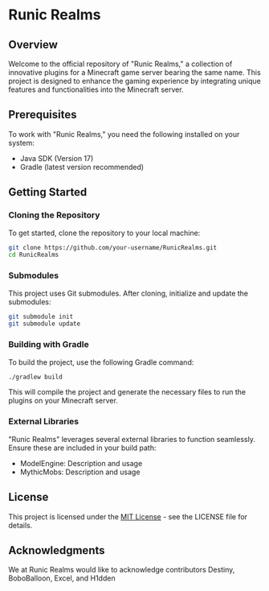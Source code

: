 # Runic Realms

## Overview
Welcome to the official repository of "Runic Realms," a collection of innovative plugins for a Minecraft game server bearing the same name. This project is designed to enhance the gaming experience by integrating unique features and functionalities into the Minecraft server.

## Prerequisites
To work with "Runic Realms," you need the following installed on your system:
- Java SDK (Version 17)
- Gradle (latest version recommended)

## Getting Started

### Cloning the Repository
To get started, clone the repository to your local machine:
```bash
git clone https://github.com/your-username/RunicRealms.git
cd RunicRealms
```

### Submodules
This project uses Git submodules. After cloning, initialize and update the submodules:
```bash
git submodule init
git submodule update
```

### Building with Gradle
To build the project, use the following Gradle command:
```bash
./gradlew build
```
This will compile the project and generate the necessary files to run the plugins on your Minecraft server.

### External Libraries
"Runic Realms" leverages several external libraries to function seamlessly. Ensure these are included in your build path:
- ModelEngine: Description and usage
- MythicMobs: Description and usage

## License
This project is licensed under the [MIT License](LICENSE) - see the LICENSE file for details.

## Acknowledgments
We at Runic Realms would like to acknowledge contributors Destiny, BoboBalloon, Excel, and H1dden
